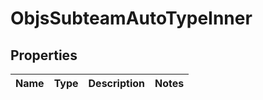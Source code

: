 
# ObjsSubteamAutoTypeInner

## Properties
Name | Type | Description | Notes
------------ | ------------- | ------------- | -------------



